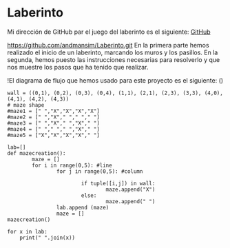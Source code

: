 # Laberinto

Mi dirección de GitHub par el juego del laberinto es el siguiente: [GitHub](https://github.com/andmansim/Laberinto.git)

https://github.com/andmansim/Laberinto.git
En la primera parte hemos realizado el inicio de un laberinto, marcando los muros y los pasillos. En la segunda, hemos puesto las instrucciones necesarias para resolverlo y que nos muestre los pasos que ha tenido que realizar.

!El diagrama de flujo que hemos usado para este proyecto es el siguiente: ()

```
wall = ((0,1), (0,2), (0,3), (0,4), (1,1), (2,1), (2,3), (3,3), (4,0), (4,1), (4,2), (4,3))
# maze shape
#maze1 = [" ","X","X","X","X"]
#maze2 = [" ","X"," "," "," "]
#maze3 = [" ","X"," ","X"," "]
#maze4 = [" "," "," ","X"," "]
#maze5 = ["X","X","X","X"," "]

lab=[]
def mazecreation():
        maze = []
        for i in range(0,5): #line
                for j in range(0,5): #column
                                      
                        if tuple([i,j]) in wall:
                                maze.append("X")
                        else:
                                maze.append(" ")
                lab.append (maze)
                maze = []
mazecreation()
 
for x in lab:
    print(" ".join(x)) 
